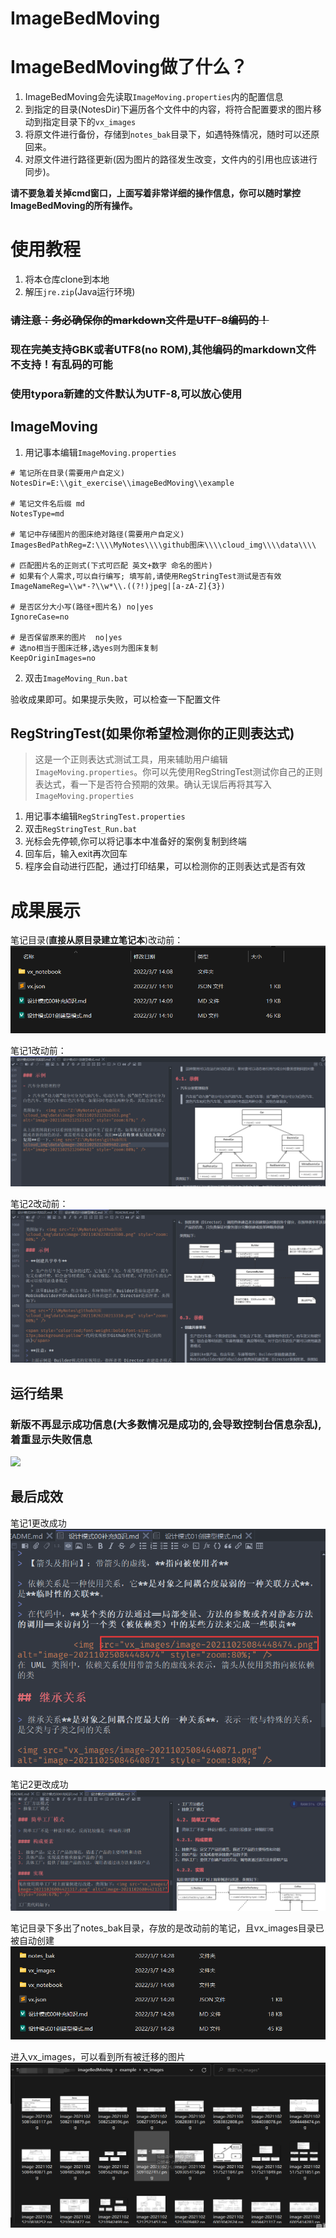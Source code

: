 # ImageBedMoving

# ImageBedMoving做了什么？

1. ImageBedMoving会先读取`ImageMoving.properties`内的配置信息
2. 到指定的目录(NotesDir)下遍历各个文件中的内容，将符合配置要求的图片移动到指定目录下的`vx_images`
3. 将原文件进行备份，存储到`notes_bak`目录下，如遇特殊情况，随时可以还原回来。
4. 对原文件进行路径更新(因为图片的路径发生改变，文件内的引用也应该进行同步)。

**请不要急着关掉cmd窗口，上面写着非常详细的操作信息，你可以随时掌控ImageBedMoving的所有操作。**

# 使用教程

1. 将本仓库clone到本地
2. 解压`jre.zip`(Java运行环境)

### ~~请注意：务必确保你的markdown文件是UTF-8编码的！~~
### 现在完美支持GBK或者UTF8(no ROM),其他编码的markdown文件不支持！有乱码的可能

### 使用typora新建的文件默认为UTF-8,可以放心使用

## ImageMoving

1. 用记事本编辑`ImageMoving.properties`

```
# 笔记所在目录(需要用户自定义)
NotesDir=E:\\git_exercise\\imageBedMoving\\example

# 笔记文件名后缀 md
NotesType=md

# 笔记中存储图片的图床绝对路径(需要用户自定义)
ImagesBedPathReg=Z:\\\\MyNotes\\\\github图床\\\\cloud_img\\\\data\\\\

# 匹配图片名的正则式(下式可匹配 英文+数字 命名的图片)
# 如果有个人需求,可以自行编写; 填写前,请使用RegStringTest测试是否有效
ImageNameReg=\\w*-?\\w*\\.((?!)jpeg|[a-zA-Z]{3})

# 是否区分大小写(路径+图片名) no|yes
IgnoreCase=no

# 是否保留原来的图片  no|yes
# 选no相当于图床迁移,选yes则为图床复制
KeepOriginImages=no
```

2. 双击`ImageMoving_Run.bat`

验收成果即可。如果提示失败，可以检查一下配置文件

## RegStringTest(如果你希望检测你的正则表达式)

> 这是一个正则表达式测试工具，用来辅助用户编辑`ImageMoving.properties`。你可以先使用RegStringTest测试你自己的正则表达式，看一下是否符合预期的效果。确认无误后再将其写入`ImageMoving.properties`

1. 用记事本编辑`RegStringTest.properties`
2. 双击`RegStringTest_Run.bat`
3. 光标会先停顿,你可以将记事本中准备好的案例复制到终端
4. 回车后，输入exit再次回车
5. 程序会自动进行匹配，通过打印结果，可以检测你的正则表达式是否有效

# 成果展示

笔记目录(**直接从原目录建立笔记本**)改动前：
![](vx_images/549861414249665.png)

笔记1改动前：
![](vx_images/366761314236031.png)

笔记2改动前：
![](vx_images/176551414231785.png)



## 运行结果

### 新版不再显示成功信息(大多数情况是成功的,会导致控制台信息杂乱),着重显示失败信息
![](vx_images/123.gif)

## 最后成效

笔记1更改成功
![](vx_images/34063914237134.png)

笔记2更改成功
![](vx_images/363383914230268.png)

笔记目录下多出了notes_bak目录，存放的是改动前的笔记，且vx_images目录已被自动创建
![](vx_images/34384014220798.png)

进入vx_images，可以看到所有被迁移的图片
![](vx_images/265284014223302.png)